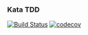 ### Kata TDD

[![Build Status](https://travis-ci.org/WeRockStar/Kata-TDD-Java.svg?branch=master)](https://travis-ci.org/WeRockStar/Kata-TDD-Java) [![codecov](https://codecov.io/gh/WeRockStar/Kata-TDD-Java/branch/master/graph/badge.svg)](https://codecov.io/gh/WeRockStar/Kata-TDD-Java)